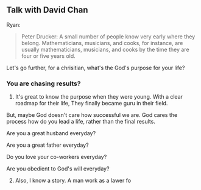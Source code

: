 



## Talk with David Chan


Ryan:

> Peter Drucker: A small number of people know very early where they belong. Mathematicians, musicians, and cooks, for instance, are usually mathematicians, musicians, and cooks by the time they are four or five years old.

Let's go further, for a chrisitian, what's the God's purpose for your life?


### You are chasing results?

1. It's great to know the purpose when they were young. With a clear roadmap for their life, They finally became guru in their field.

But, maybe God doesn't care how successful we are. God cares the process how do you lead a life, rather than the final results.

Are you a great husband everyday?

Are you a great father everyday?

Do you love your co-workers everyday?

Are you obedient to God's will everyday?


2. Also, I know a story. A man work as a lawer fo


